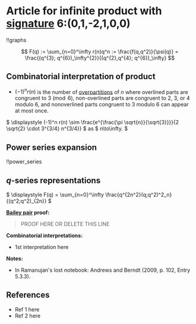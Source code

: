 # Article for infinite product with [signature](../product_signature.html) 6:(0,1,-2,1,0,0)

!!graphs

$$ F(q) := \sum_{n=0}^\infty r(n)q^n := \frac{f(q,q^2)}{\psi(q)} = \frac{(q^{3}; q^{6})_\infty^{2}}{(q^{2},q^{4}; q^{6})_\infty} $$

## Combinatorial interpretation of product

- $(-1)^n r(n)$ is the number of [overpartitions](../partitions.html#overpartitions) of $n$ where overlined parts are congruent to $3\pmod{6}$, non-overlined parts are congruent to 2, 3, or 4 modulo 6, and nonoverlined parts congruent to 3 modulo 6 can appear at most once.

$ \displaystyle (-1)^n r(n) \sim \frac{e^{\frac{\pi  \sqrt{n}}{\sqrt{3}}}}{2 \sqrt{2} \cdot 3^{3/4} n^{3/4}} $ as $ n\to\infty. $

## Power series expansion

!!power_series

## $q$-series representations

$ \displaystyle F(q) = \sum_{n=0}^\infty \frac{q^{2n^2}(q;q^2)^2_n}{(q^2;q^2)_{2n}} $

**[Bailey pair](../Bailey_pairs.html) proof:**
> PROOF HERE OR DELETE THIS LINE

**Combinatorial interpretations:**
- 1st interpretation here
    
**Notes:**
- In Ramanujan's lost notebook: Andrews and Berndt (2009, p. 102, Entry 5.3.3).
   
## References
- Ref 1 here
- Ref 2 here
